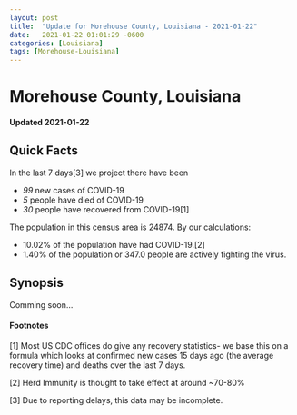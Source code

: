 ```yaml
---
layout: post
title:  "Update for Morehouse County, Louisiana - 2021-01-22"
date:   2021-01-22 01:01:29 -0600
categories: [Louisiana]
tags: [Morehouse-Louisiana]
---
```


# Morehouse County, Louisiana
#### Updated 2021-01-22

## Quick Facts

In the last 7 days[3] we project there have been
- *99* new cases of COVID-19
- *5* people have died of COVID-19
- *30* people have recovered from COVID-19[1]

The population in this census area is 24874. By our calculations:
- 10.02% of the population have had COVID-19.[2]
- 1.40% of the population or 347.0 people are actively fighting the virus.

## Synopsis

Comming soon...


#### Footnotes

[1] Most US CDC offices do give any recovery statistics- we base this on a formula which looks at confirmed new cases
15 days ago (the average recovery time) and deaths over the last 7 days.

[2] Herd Immunity is thought to take effect at around ~70-80%

[3] Due to reporting delays, this data may be incomplete.
 
    